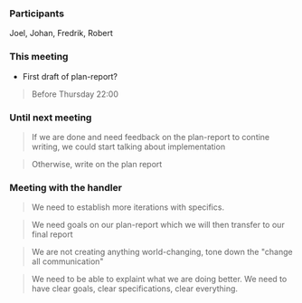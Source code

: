 ### Participants
Joel, Johan, Fredrik, Robert

### This meeting
* First draft of plan-report?
> Before Thursday 22:00


### Until next meeting
> If we are done and need feedback on the plan-report to contine writing, we could start talking about implementation

> Otherwise, write on the plan report

### Meeting with the handler
> We need to establish more iterations with specifics. 

> We need goals on our plan-report which we will then transfer to our final report

> We are not creating anything world-changing, tone down the "change all communication"

> We need to be able to explaint what we are doing better. We need to have clear goals, clear specifications, clear everything. 
